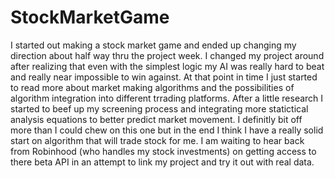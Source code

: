 # StockMarketGame

I started out making a stock market game and ended up changing my direction about half way thru the project week.
I changed my project around after realizing that even with the simplest logic my AI was really hard to beat and really near impossible to win against.
At that point in time I just started to read more about market making algorithms and the possibilities of algorithm integration into different trrading platforms.
After a little research I started to beef up my screening process and integrating more statictical analysis equations to better predict market movement.
I definitly bit off more than I could chew on this one but in the end I think I have a really solid start on algorithm that will trade stock for me.
I am waiting to hear back from Robinhood (who handles my stock investments) on getting access to there beta API in an attempt to link my project and try it out with real data.
